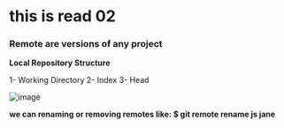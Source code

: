 # this is read 02

### **Remote are versions of any project**



__Local Repository Structure__

  1- Working Directory
  2- Index
  3- Head

![image](https://blog.udemy.com/wp-content/uploads/2015/08/image036.png)


__we can renaming or removing remotes like: $ git remote rename js jane__



